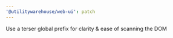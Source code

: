 ```yaml
---
'@utilitywarehouse/web-ui': patch
---
```


Use a terser global prefix for clarity & ease of scanning the DOM

